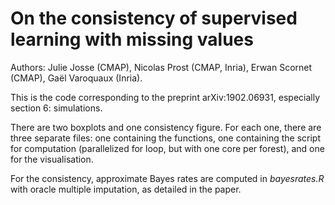 # On the consistency of supervised learning with missing values

Authors: Julie Josse (CMAP), Nicolas Prost (CMAP, Inria), Erwan Scornet (CMAP), Gaël Varoquaux (Inria).

This is the code corresponding to the preprint arXiv:1902.06931, especially section 6: simulations.

There are two boxplots and one consistency figure. For each one, there are three separate files: one containing the functions, one containing the script for computation (parallelized for loop, but with one core per forest), and one for the visualisation.

For the consistency, approximate Bayes rates are computed in *bayesrates.R* with oracle multiple imputation, as detailed in the paper.  
